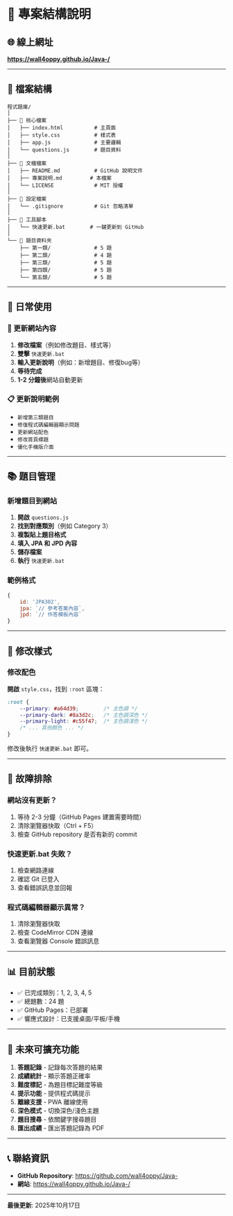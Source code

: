 # 📁 專案結構說明

## 🌐 線上網址
**https://wall4oppy.github.io/Java-/**

---

## 📂 檔案結構

```
程式題庫/
│
├── 📄 核心檔案
│   ├── index.html          # 主頁面
│   ├── style.css           # 樣式表
│   ├── app.js              # 主要邏輯
│   └── questions.js        # 題目資料
│
├── 📄 文檔檔案
│   ├── README.md           # GitHub 說明文件
│   ├── 專案說明.md         # 本檔案
│   └── LICENSE             # MIT 授權
│
├── 📄 設定檔案
│   └── .gitignore          # Git 忽略清單
│
├── 🔧 工具腳本
│   └── 快速更新.bat        # 一鍵更新到 GitHub
│
└── 📁 題目資料夾
    ├── 第一類/              # 5 題
    ├── 第二類/              # 4 題
    ├── 第三類/              # 5 題
    ├── 第四類/              # 5 題
    └── 第五類/              # 5 題
```

---

## 🚀 日常使用

### 📝 更新網站內容

1. **修改檔案**（例如修改題目、樣式等）
2. **雙擊** `快速更新.bat`
3. **輸入更新說明**（例如：新增題目、修復bug等）
4. **等待完成**
5. **1-2 分鐘後**網站自動更新

### 📋 更新說明範例
- `新增第三類題目`
- `修復程式碼編輯器顯示問題`
- `更新網站配色`
- `修改首頁標題`
- `優化手機版介面`

---

## 📚 題目管理

### 新增題目到網站

1. **開啟** `questions.js`
2. **找到對應類別**（例如 Category 3）
3. **複製貼上題目格式**
4. **填入 JPA 和 JPD 內容**
5. **儲存檔案**
6. **執行** `快速更新.bat`

### 範例格式
```javascript
{
    id: 'JPA302',
    jpa: `// 參考答案內容`,
    jpd: `// 作答模板內容`
}
```

---

## 🎨 修改樣式

### 修改配色

**開啟** `style.css`，找到 `:root` 區塊：

```css
:root {
    --primary: #a64d39;        /* 主色調 */
    --primary-dark: #8a3d2c;   /* 主色調深色 */
    --primary-light: #c55f47;  /* 主色調淺色 */
    /* ... 其他顏色 ... */
}
```

修改後執行 `快速更新.bat` 即可。

---

## 🔧 故障排除

### 網站沒有更新？
1. 等待 2-3 分鐘（GitHub Pages 建置需要時間）
2. 清除瀏覽器快取（Ctrl + F5）
3. 檢查 GitHub repository 是否有新的 commit

### 快速更新.bat 失敗？
1. 檢查網路連線
2. 確認 Git 已登入
3. 查看錯誤訊息並回報

### 程式碼編輯器顯示異常？
1. 清除瀏覽器快取
2. 檢查 CodeMirror CDN 連線
3. 查看瀏覽器 Console 錯誤訊息

---

## 📊 目前狀態

- ✅ 已完成類別：1, 2, 3, 4, 5
- ✅ 總題數：24 題
- ✅ GitHub Pages：已部署
- ✅ 響應式設計：已支援桌面/平板/手機

---

## 🎯 未來可擴充功能

1. **答題記錄** - 記錄每次答題的結果
2. **成績統計** - 顯示答題正確率
3. **難度標記** - 為題目標記難度等級
4. **提示功能** - 提供程式碼提示
5. **離線支援** - PWA 離線使用
6. **深色模式** - 切換深色/淺色主題
7. **題目搜尋** - 依關鍵字搜尋題目
8. **匯出成績** - 匯出答題記錄為 PDF

---

## 📞 聯絡資訊

- **GitHub Repository**: https://github.com/wall4oppy/Java-
- **網站**: https://wall4oppy.github.io/Java-/

---

**最後更新**: 2025年10月17日

